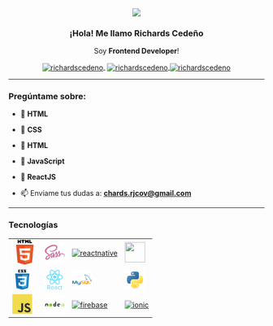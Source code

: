 <p align="center" width="300">
   <img align="center" width="200" src="https://lh3.googleusercontent.com/23XLrskQvftkLk9M3mtwTVeIBzJdd7IpMbUzjx1vAO7Bz0qxmgdkou_UjK3UV-zhldPwjMuYxEFV2xK3GCOVZlrt6NRIhwgjdoRbDjaXfr_S6RwBNOOgcTavgGLyJ34SFs8v1jNoYmQBaFQmsVmi60MdSih8RnjvnYXaiZX1p1NTf-jwtHYQ6aZIWMuGU5TkrIBzLSgnDL-NsVT8rHEfMMfUSWXjdLxnXkKtMWfzX4gdeBTgks1yLZm5gXzxh6b0a9lBB4iOohMrW6hX6378sfQ768Mis2e53fy2jT7Qno7_QT-fhcQKTWSVmJx1Mj9OKldtbBr-TREa-ar9eAW2Gz9lCB0uaOn2iF-84H9xBmkG7INbcDLBBbzFqsw4kpqXGFZDpLRkkYHbdbr_jvs81160m4lN9ZKlNoff7kyoI2qwbev5NlDtHNy0iaw2FeVovq2ejIj7hKAXDIo4AsaXzXUXbhbnyO9E1wa_C4FMZ7YnpI7aCJIHxk2vhXT1Eidmg4ziVSIvABU5TRVyk-pAWtIKtQvEOMklYs8z7SyoLYVoP2FcWZDq7biEnpFOi9IrToE6kt48rsWsELsOG9SZ4oTeZRcHu8ylSCUb96Xlvba_upiqMKjDqmqDzk1-GbcpFR1mFPrJ2g-0CIkP-cxc6SAMyDIxVz_ha1glwhHd1UvD7zomWW_oY5ctL-5643UlJt8LIOzN_S08K5iiv5UdaQvITkKB7E5KztuUBHt2veOVPzA-ERUhI_RPrNTAtriKeHIye4MbNw-e8qvwCq1kvQ0kIWt2BSpgzTsereawwXjyDzjpb9496f0GhFtqc42Gcytn0LNOe3X3DtxKLT7wJNanCL_uLIwnf4dfdWq2-gOBFaTgHtuw6MfEXumwfncC_lcOJeEHUJqB2psojpzfgiSRkZ2kU2l1TpKQTHg3=s653-no?authuser=0" />
   <h3 align="center">¡Hola! Me llamo Richards Cedeño </h3>
</p>

<p align="center">Soy <strong>Frontend Developer</strong>!</p>
<p align="center">
   <a href="https://linkedin.com/in/richardscedeno" target="blank" style='margin-right:4px'>
    <img align="center" src="https://cdn.jsdelivr.net/npm/simple-icons@3.0.1/icons/linkedin.svg" alt="richardscedeno" height="28px" width="28px" />
  </a>
  <a href="https://instagram.com/richards.cedeno" target="blank">
    <img align="center" src="https://cdn.jsdelivr.net/npm/simple-icons@3.0.1/icons/instagram.svg" alt="richardscedeno" height="28px" width="28px" />
  </a>
  <a href="https://twitter.com/richardscedeno" target="blank">
    <img align="center" src="https://cdn.jsdelivr.net/npm/simple-icons@3.0.1/icons/twitter.svg" alt="richardscedeno" height="28px" width="28px" />
  </a>
</p>

___

<h3 align="left">Pregúntame sobre:</h3>

- 💬 **HTML**
- 💬 **CSS**
- 💬 **HTML**
- 💬 **JavaScript**
- 💬 **ReactJS**

- 📫 Enviame tus dudas a: **chards.rjcov@gmail.com**

___

<h3>Tecnologías</h3>

<table align="center">
  <tbody>
    <tr>
      <td>
        <a href="https://www.w3.org/html/" target="_blank" rel="noreferrer"> <img src="https://raw.githubusercontent.com/devicons/devicon/master/icons/html5/html5-original-wordmark.svg" alt="html5" width="50" height="50"/> </a>
      </td>
      <td>
        <a href="https://sass-lang.com" target="_blank" rel="noreferrer"> <img src="https://raw.githubusercontent.com/devicons/devicon/master/icons/sass/sass-original.svg" alt="sass" width="40" height="40"/> </a>
      </td>
      <td>
        <a href="https://reactnative.dev/" target="_blank" rel="noreferrer"> <img src="https://reactnative.dev/img/header_logo.svg" alt="reactnative" width="40" height="40"/> </a>
      </td>
      <td>
        <a href="https://www.mongodb.com/" target="_blank" rel="noreferrer"> <img src="https://www.vectorlogo.zone/logos/mongodb/mongodb-icon.svg" width="40" height="40"/> </a>
      </td>
    </tr>
    <tr>
      <td>
        <a href="https://www.w3schools.com/css/" target="_blank" rel="noreferrer"> <img src="https://raw.githubusercontent.com/devicons/devicon/master/icons/css3/css3-original-wordmark.svg" alt="css3" width="40" height="40"/> </a>
      </td>
      <td>
        <a href="https://reactjs.org/" target="_blank" rel="noreferrer"> <img src="https://raw.githubusercontent.com/devicons/devicon/master/icons/react/react-original-wordmark.svg" alt="react" width="40" height="40"/> </a>
      </td>
      <td>
        <a href="https://www.mysql.com/" target="_blank" rel="noreferrer"> <img src="https://raw.githubusercontent.com/devicons/devicon/master/icons/mysql/mysql-original-wordmark.svg" alt="mysql" width="40" height="40"/> </a> 
      </td>
      <td>
        <a href="https://www.python.org" target="_blank" rel="noreferrer"> <img src="https://raw.githubusercontent.com/devicons/devicon/master/icons/python/python-original.svg" alt="python" width="40" height="40"/> </a> 
      </td>
    </tr>
    <tr>
      <td>
        <a href="https://developer.mozilla.org/en-US/docs/Web/JavaScript" target="_blank" rel="noreferrer"> <img src="https://raw.githubusercontent.com/devicons/devicon/master/icons/javascript/javascript-original.svg" alt="javascript" width="40" height="40"/> </a>
      </td>
      <td>
        <a href="https://nodejs.org" target="_blank" rel="noreferrer"> <img src="https://raw.githubusercontent.com/devicons/devicon/master/icons/nodejs/nodejs-original-wordmark.svg" alt="nodejs" width="40" height="40"/> </a>
      </td>
      <td>
        <a href="https://firebase.google.com/" target="_blank" rel="noreferrer"> <img src="https://www.vectorlogo.zone/logos/firebase/firebase-icon.svg" alt="firebase" width="40" height="40"/> </a>
      </td>
      <td>
        <a href="https://ionicframework.com" target="_blank" rel="noreferrer"> <img src="https://upload.wikimedia.org/wikipedia/commons/d/d1/Ionic_Logo.svg" alt="ionic" width="40" height="40"/> </a> 
      </td>
    </tr>
  </tbody>
</table>

